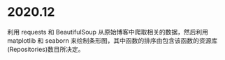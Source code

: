 # 2020.12

利用 requests 和 BeautifulSoup 从原始博客中爬取相关的数据，然后利用 matplotlib 和 seaborn 来绘制条形图，其中函数的排序由包含该函数的资源库(Repositories)数目所决定。

